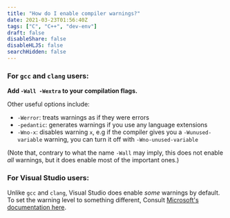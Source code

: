 ```yaml
---
title: "How do I enable compiler warnings?"
date: 2021-03-23T01:56:40Z
tags: ["C", "C++", "dev-env"]
draft: false
disableShare: false
disableHLJS: false
searchHidden: false
---
```



### For `gcc` and `clang` users:
**Add `-Wall -Wextra` to your compilation flags.**

Other useful options include:
* `-Werror`: treats warnings as if they were errors
* `-pedantic`: generates warnings if you use any language extensions
* `-Wno-x`: disables warning `x`, e.g if the compiler gives you a `-Wunused-variable` warning, you can turn it off with `-Wno-unused-variable`

(Note that, contrary to what the name `-Wall` may imply, this does not enable *all* warnings, but it does enable most of the important ones.)

### For Visual Studio users:
Unlike `gcc` and `clang`, Visual Studio does enable *some* warnings by default. To set the warning level to something different, Consult [Microsoft's documentation here](https://docs.microsoft.com/en-us/cpp/build/reference/compiler-option-warning-level?view=msvc-160#to-set-the-compiler-options-in-the-visual-studio-development-environment).
